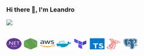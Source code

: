### Hi there 👋, I'm Leandro

[![](https://img.shields.io/badge/-Leandro%20Nascimento-blue?style=flat-square&logo=Linkedin&logoColor=white&link=https://www.linkedin.com/in/nascimentoleandro/)](https://www.linkedin.com/in/nascimentoleandro/)

<div style="display: inline_block"><br>
    <img align="center" alt="Leandro-Net" height="30" width="40" src="https://github.com/devicons/devicon/blob/master/icons/dotnetcore/dotnetcore-original.svg">  
    <img align="center" alt="Leandro-Bash" height="30" width="40" src="https://github.com/devicons/devicon/blob/master/icons/nodejs/nodejs-plain.svg">  
    <img align="center" alt="Leandro-AWS" height="30" width="40" src="https://github.com/devicons/devicon/blob/master/icons/amazonwebservices/amazonwebservices-original-wordmark.svg">
    <img align="center" alt="Leandro-Docker" height="30" width="40" src="https://github.com/devicons/devicon/blob/master/icons/docker/docker-plain.svg">
    <img align="center" alt="Leandro-Terraform" height="30" width="40" src="https://github.com/devicons/devicon/blob/master/icons/terraform/terraform-original.svg">
    <img align="center" alt="Leandro-Ts" height="30" width="40" src="https://raw.githubusercontent.com/devicons/devicon/master/icons/typescript/typescript-plain.svg">
    <img align="center" alt="Leandro-SQL" height="30" width="40" src="https://github.com/devicons/devicon/blob/master/icons/microsoftsqlserver/microsoftsqlserver-plain.svg">
    <img align="center" alt="Leandro-Postgresql" height="30" width="40" src="https://github.com/devicons/devicon/blob/master/icons/postgresql/postgresql-plain.svg">
</div>

<!--
**leandrochomp/leandrochomp** is a ✨ _special_ ✨ repository because its `README.md` (this file) appears on your GitHub profile.

Here are some ideas to get you started:

- 🔭 I’m currently working on ...
- 🌱 I’m currently learning ...
- 👯 I’m looking to collaborate on ...
- 🤔 I’m looking for help with ...
- 💬 Ask me about ...
- 📫 How to reach me: ...
- 😄 Pronouns: ...
- ⚡ Fun fact: ...
-->
